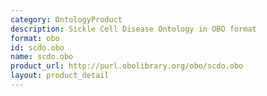 ```yaml
---
category: OntologyProduct
description: Sickle Cell Disease Ontology in OBO format
format: obo
id: scdo.obo
name: scdo.obo
product_url: http://purl.obolibrary.org/obo/scdo.obo
layout: product_detail
---
```

